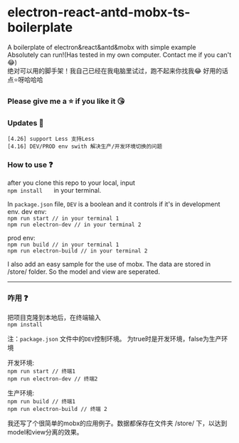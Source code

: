 # electron-react-antd-mobx-ts-boilerplate
 A boilerplate of electron&amp;react&amp;antd&amp;mobx with simple example   
 Absolutely can run!(Has tested in my own computer. Contact me if you can't😂)   
 绝对可以用的脚手架！我自己已经在我电脑里试过，跑不起来你找我😂 好用的话点⭐呀哈哈哈

### Please give me a ⭐ if you like it 😘

### Updates 🎉
    [4.26] support Less 支持Less
    [4.16] DEV/PROD env swith 解决生产/开发环境切换的问题


### How to use ❓
after you clone this repo to your local, input    
` npm install    `
in your terminal.

In ` package.json ` file, ` DEV ` is a boolean and it controls if it's in development env.
dev env:   
` npm run start // in your terminal 1    `    
` npm run electron-dev // in your terminal 2    `

prod env:   
` npm run build // in your terminal 1     `    
` npm run electron-build // in your terminal 2    `

I also add an easy sample for the use of mobx.
The data are stored in /store/ folder.
So the model and view are seperated.

-----------------------------------------------------------------------------------------

### 咋用 ❓
把项目克隆到本地后，在终端输入    
` npm install    `

注：` package.json ` 文件中的` DEV `控制环境。 为true时是开发环境，false为生产环境

开发环境:   
` npm run start // 终端1    `    
` npm run electron-dev // 终端2    `

生产环境:   
` npm run build // 终端1     `    
` npm run electron-build // 终端 2    `

我还写了个很简单的mobx的应用例子。数据都保存在文件夹 /store/ 下，以达到model和view分离的效果。


